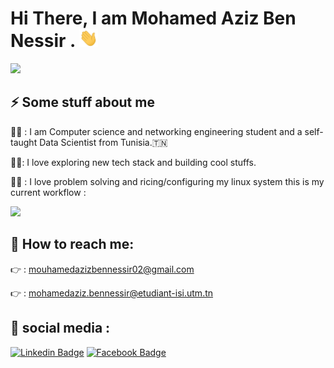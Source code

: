 <h1> Hi There, I am Mohamed Aziz Ben Nessir . <img src="https://raw.githubusercontent.com/ABSphreak/ABSphreak/master/gifs/Hi.gif" width="30px"></h1>
</h1>
<img src="https://cdn.discordapp.com/attachments/534056614819397652/878719157988917248/20210821_201558.gif">

## ⚡️ Some stuff about me 

👨‍💻 : I am Computer science and networking engineering student and a  self-taught Data Scientist from Tunisia.🇹🇳

🤸‍♂️: I love exploring new tech stack and building cool stuffs.

👨‍🔧 : I love problem solving and ricing/configuring my linux system this is my current workflow :

![](https://i.imgur.com/HRBk357.png)

## 💌 How to reach me:
👉 : mouhamedazizbennessir02@gmail.com

👉 : mohamedaziz.bennessir@etudiant-isi.utm.tn

## 🥳 social media :
[![Linkedin Badge](https://img.shields.io/badge/LinkedIn-0077B5?style=for-the-badge&logo=linkedin&logoColor=white)](https://www.linkedin.com/in/mohamed-aziz-ben-nessir-9b517820a/)
[![Facebook Badge](https://img.shields.io/badge/Facebook-1877F2?style=for-the-badge&logo=facebook&logoColor=white)](https://www.facebook.com/mouhamedaziz.bennessir.3)
